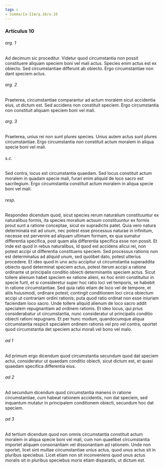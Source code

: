 ```yaml
---
tags : 
- Summa/Ia-IIæ/q.18/a.10
---
```


### Articulus 10

###### arg. 1
Ad decimum sic proceditur. Videtur quod circumstantia non possit constituere aliquam speciem boni vel mali actus. Species enim actus est ex obiecto. Sed circumstantiae differunt ab obiecto. Ergo circumstantiae non dant speciem actus.

###### arg. 2
Praeterea, circumstantiae comparantur ad actum moralem sicut accidentia eius, ut dictum est. Sed accidens non constituit speciem. Ergo circumstantia non constituit aliquam speciem boni vel mali.

###### arg. 3
Praeterea, unius rei non sunt plures species. Unius autem actus sunt plures circumstantiae. Ergo circumstantia non constituit actum moralem in aliqua specie boni vel mali.

###### s.c.
Sed contra, locus est circumstantia quaedam. Sed locus constituit actum moralem in quadam specie mali, furari enim aliquid de loco sacro est sacrilegium. Ergo circumstantia constituit actum moralem in aliqua specie boni vel mali.

###### resp.
Respondeo dicendum quod, sicut species rerum naturalium constituuntur ex naturalibus formis, ita species moralium actuum constituuntur ex formis prout sunt a ratione conceptae, sicut ex supradictis patet. Quia vero natura determinata est ad unum, nec potest esse processus naturae in infinitum, necesse est pervenire ad aliquam ultimam formam, ex qua sumatur differentia specifica, post quam alia differentia specifica esse non possit. Et inde est quod in rebus naturalibus, id quod est accidens alicui rei, non potest accipi ut differentia constituens speciem. Sed processus rationis non est determinatus ad aliquid unum, sed quolibet dato, potest ulterius procedere. Et ideo quod in uno actu accipitur ut circumstantia superaddita obiecto quod determinat speciem actus, potest iterum accipi a ratione ordinante ut principalis conditio obiecti determinantis speciem actus. Sicut tollere alienum habet speciem ex ratione alieni, ex hoc enim constituitur in specie furti, et si consideretur super hoc ratio loci vel temporis, se habebit in ratione circumstantiae. Sed quia ratio etiam de loco vel de tempore, et aliis huiusmodi, ordinare potest; contingit conditionem loci circa obiectum accipi ut contrariam ordini rationis; puta quod ratio ordinat non esse iniuriam faciendam loco sacro. Unde tollere aliquid alienum de loco sacro addit specialem repugnantiam ad ordinem rationis. Et ideo locus, qui prius considerabatur ut circumstantia, nunc consideratur ut principalis conditio obiecti rationi repugnans. Et per hunc modum, quandocumque aliqua circumstantia respicit specialem ordinem rationis vel pro vel contra, oportet quod circumstantia det speciem actui morali vel bono vel malo.

###### ad 1
Ad primum ergo dicendum quod circumstantia secundum quod dat speciem actui, consideratur ut quaedam conditio obiecti, sicut dictum est, et quasi quaedam specifica differentia eius.

###### ad 2
Ad secundum dicendum quod circumstantia manens in ratione circumstantiae, cum habeat rationem accidentis, non dat speciem, sed inquantum mutatur in principalem conditionem obiecti, secundum hoc dat speciem.

###### ad 3
Ad tertium dicendum quod non omnis circumstantia constituit actum moralem in aliqua specie boni vel mali, cum non quaelibet circumstantia importet aliquam consonantiam vel dissonantiam ad rationem. Unde non oportet, licet sint multae circumstantiae unius actus, quod unus actus sit in pluribus speciebus. Licet etiam non sit inconveniens quod unus actus moralis sit in pluribus speciebus moris etiam disparatis, ut dictum est.


